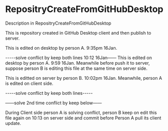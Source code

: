 # RepositryCreateFromGitHubDesktop
Description in RepositryCreateFromGitHubDesktop

This is repository created in GitHub Desktop client and then publish to server.


This is edited on desktop by person A. 9:35pm 16Jan.

-----solve conflict by keep both lines  10:12 16Jan——
This is edited on desktop by person A. 9:59 16Jan. Meanwhile before push it to server, suppose person B is editing this file at the same time on server side.

This is editted on server by person B. 10:02pm 16Jan. Meanwhile, person A is edited on client side. 

-----solve conflict by keep both lines-----

——solve 2nd time conflict by keep below——

During Client side person A is solving conflict, person B keep on edit this file again on 10:13 on server side and commit before Person A pull its client update.

